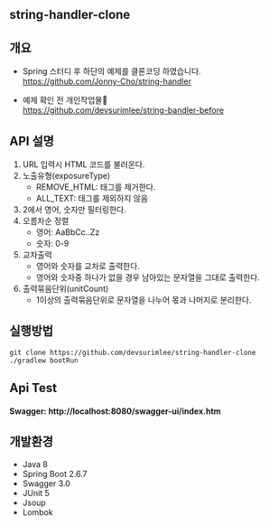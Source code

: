 ## string-handler-clone

## 개요
* Spring 스터디 후 하단의 예제를 클론코딩 하였습니다.  
https://github.com/Jonny-Cho/string-handler

* 예제 확인 전 개인작업물💨    
https://github.com/devsurimlee/string-bandler-before

## API 설명
1. URL 입력시 HTML 코드를 불러온다.
2. 노출유형(exposureType)
   * REMOVE_HTML: 태그를 제거한다.
   * ALL_TEXT: 태그를 제외하지 않음
3. 2에서 영어, 숫자만 필터링한다.
4. 오름차순 정렬
   * 영어: AaBbCc..Zz
   * 숫자: 0-9
5. 교차출력
   * 영어와 숫자를 교차로 출력한다.
   * 영어와 숫자중 하나가 없을 경우 남아있는 문자열을 그대로 출력한다.
6. 출력묶음단위(unitCount)
   * 1이상의 출력묶음단위로 문자열을 나누어 몫과 나머지로 분리한다.

## 실행방법
```
git clone https://github.com/devsurimlee/string-handler-clone
./gradlew bootRun
```

## Api Test
#### Swagger: http://localhost:8080/swagger-ui/index.htm

## 개발환경
* Java 8
* Spring Boot 2.6.7
* Swagger 3.0
* JUnit 5
* Jsoup
* Lombok


